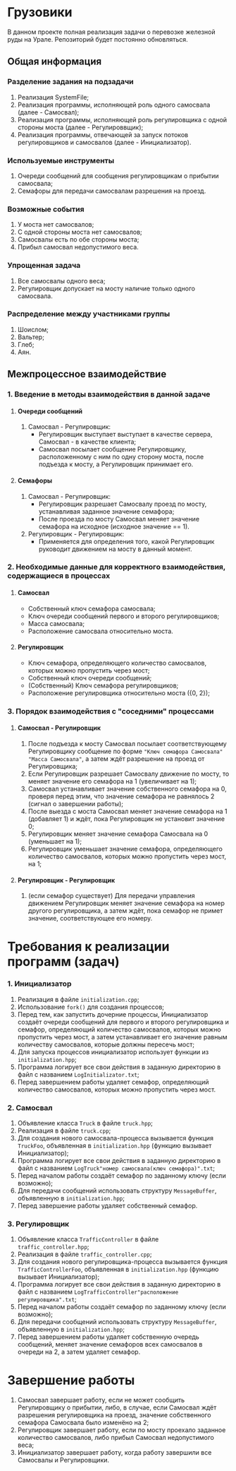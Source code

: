 # Грузовики

В данном проекте полная реализация задачи о перевозке железной руды на Урале.
Репозиторий будет постоянно обновляться.

## Общая информация

### Разделение задания на подзадачи

1. Реализация SystemFile;
2. Реализация программы, исполняющей роль одного самосвала (далее - Самосвал);
3. Реализация программы, исполняющей роль регулировщика с одной стороны моста (далее - Регулироввщик);
4. Реализация программы, отвечающей за запуск потоков регулировщиков и самосвалов (далее - Инициализатор).

### Используемые инструменты

1. Очереди сообщений для сообщения регулировщикам о прибытии самосвала;
2. Семафоры для передачи самосвалам разрешения на проезд.

### Возможные события

1. У моста нет самосвалов;
2. С одной стороны моста нет самосвалов;
3. Самосвалы есть по обе стороны моста;
4. Прибыл самосвал недопустимого веса.

### Упрощенная задача

1. Все самосвалы одного веса;
2. Регулировщик допускает на мосту наличие только одного самосвала.

### Распределение между участниками группы

1. Шоислом;
2. Вальтер;
3. Глеб;
4. Аян.

## Межпроцессное взаимодействие

### 1. Введение в методы взаимодействия в данной задаче
1. #### Очереди сообщений
   1. Самосвал - Регулировщик:
      * Регулировщик выступает выступает в качестве сервера, Самосвал - в качестве клиента;
      * Самосвал посылает сообщение Регулировщику, расположенному с ним по одну сторону моста, после подъезда к мосту, а Регулировщик принимает его.
2. #### Семафоры
   1. Самосвал - Регулировщик:
      * Регулировщик разрешает Самосвалу проезд по мосту, устанавливая заданное значение семафора;
      * После проезда по мосту Самосвал меняет значение семафора на исходное (исходное значение == 1).
   2. Регулировщик - Регулировщик:
      * Применяется для определения того, какой Регулировщик руководит движением на мосту в данный момент.

### 2. Необходимые данные для корректного взаимодействия, содержащиеся в процессах
1. #### Самосвал
   * Собственный ключ семафора самосвала;
   * Ключ очереди сообщений первого и второго регулировщиков;
   * Масса самосвала;
   * Расположение самосвала относительно моста.
2. #### Регулировщик
   * Ключ семафора, определяющего количество самосвалов, которых можно пропустить через мост;
   * Собственный ключ очереди сообщений;
   * (Собственный) Ключ семафора регулировщиков;
   * Расположение регулировщика относительно моста ({0, 2});

### 3. Порядок взаимодействия с "соседними" процессами
1. #### Самосвал - Регулировщик
   1. После подъезда к мосту Самосвал посылает соответствующему Регулировщику сообщение по форме ```"Ключ семафора Самосвала" "Масса Самосвала"```, а затем ждёт разрешение на проезд от Регулировщика;
   2. Если Регулировщик разрешает Самосвалу движение по мосту, то меняет значение его семафора на 1 (увеличивает на 1);
   3. Самосвал устанавливает значение собственного семафора на 0, проверя перед этим, что значение семафора не равнялось 2 (сигнал о завершении работы); 
   4. После выезда с моста Самосвал меняет значение семафора на 1 (добавляет 1) и ждёт, пока Регулировщик не установит значение 0;
   5. Регулировщик меняет значение семафора Самосвала на 0 (уменьшает на 1);
   6. Регулировщик уменьшает значение семафора, определяющего количество самосвалов, которых можно пропустить через мост, на 1;
2. #### Регулировщик - Регулировщик
   1. (если семафор существует) Для передачи управления движением Регулировщик меняет значение семафора на номер другого регулировщика, а затем ждёт, пока семафор не примет значение, соответствующее его номеру.

# Требования к реализации программ (задач)
### 1. Инициализатор
1. Реализация в файле ```initialization.cpp```;
2. Использование ```fork()``` для создания процессов;
3. Перед тем, как запустить дочерние процессы, Инициализатор создаёт очереди сообщений для первого и второго регулировщика и семафор, определяющий количество самосвалов, которых можно пропустить через мост, а затем устанавливает его значение равным количеству самосвалов, которые должны пересечь мост;
4. Для запуска процессов инициализатор использует функции из ```initialization.hpp```;
5. Программа логирует все свои действия в заданную директорию в файл с названием ```LogInitializator.txt```;
6. Перед завершением работы удаляет семафор, определяющий количество самосвалов, которых можно пропустить через мост.

### 2. Самосвал
1. Объявление класса ```Truck``` в файле ```truck.hpp```;
2. Реализация в файле ```truck.cpp```;
3. Для создания нового самосвала-процесса вызывается функция ```TruckFoo```, объявленная в ```initialization.hpp``` (функцию вызывает Инициализатор);
4. Программа логирует все свои действия в заданную директорию в файл с названием ```LogTruck"номер самосвала(ключ семафора)".txt```;
5. Перед началом работы создаёт семафор по заданному ключу (если возможно); 
6. Для передачи сообщений использовать структуру ```MessageBuffer```, объявленную в ```initialization.hpp```;
7. Перед завершение работы удаляет собственный семафор.

### 3. Регулировщик
1. Объявление класса ```TrafficController``` в файле ```traffic_controller.hpp```;
2. Реализация в файле ```traffic_controller.cpp```;
3. Для создания нового регулировщика-процесса вызывается функция ```TrafficControllerFoo```, объявленная в ```initialization.hpp``` (функцию вызывает Инициализатор);
4. Программа логирует все свои действия в заданную директорию в файл с названием ```LogTrafficController"расположение регулировщика".txt```;
5. Перед началом работы создаёт семафор по заданному ключу (если возможно);
6. Для передачи сообщений использовать структуру ```MessageBuffer```, объявленную в ```initialization.hpp```;
7. Перед завершением работы удаляет собственную очередь сообщений, меняет значение семафоров всех самосвалов в очереди на 2, а затем удаляет семафор.

# Завершение работы
1. Самосвал завершает работу, если не может сообщить Регулировщику о прибытии, либо, в случае, если Самосвал ждёт разрешения регулировщика на проезд, значение собственного семафора Самосвала было изменёно на 2;
2. Регулировщик завершает работу, если по мосту проехало заданное количество самосвалов, либо прибыл Самосвал недопустимого веса;
3. Инициализатор завершает работу, когда работу завершили все Самосвалы и Регулировщики.